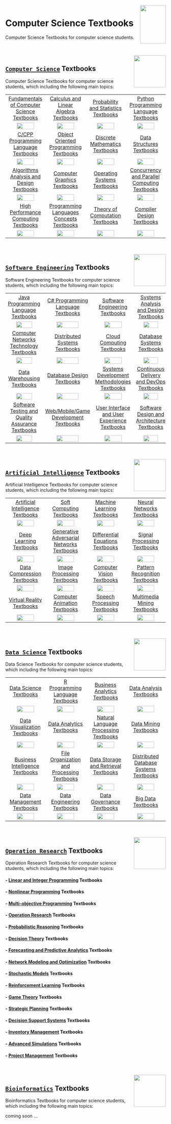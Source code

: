 <img align="right" width="80" height="120" src="https://github.com/cs-MohamedAyman/Computer-Science-Textbooks/blob/master/logos/textbooks.jpg">

# Computer Science Textbooks
Computer Science Textbooks for computer science students.

<br><br>
<img align="right" width="100" height="100" src="https://github.com/cs-MohamedAyman/cs-MohamedAyman/blob/main/logos/computer-science-department.jpg">

## [`Computer Science`](https://github.com/cs-MohamedAyman/Computer-Science-Textbooks/blob/master/Computer-Science-Textbooks/README.md) Textbooks
Computer Science Textbooks for computer science students, which including the following main topics:

<table>
    <tbody>
        <tr>
<td align=center width="25%"><a href="https://github.com/cs-MohamedAyman/Computer-Science-Textbooks/blob/master/Computer-Science-Textbooks/README.md">Fundamentals of Computer Science Textbooks</a></td>
<td align=center width="25%"><a href="https://github.com/cs-MohamedAyman/Computer-Science-Textbooks/blob/master/Computer-Science-Textbooks/README.md">Calculus and Linear Algebra Textbooks</a></td>
<td align=center width="25%"><a href="https://github.com/cs-MohamedAyman/Computer-Science-Textbooks/blob/master/Computer-Science-Textbooks/README.md">Probability and Statistics Textbooks</a></td>
<td align=center width="25%"><a href="https://github.com/cs-MohamedAyman/Computer-Science-Textbooks/blob/master/Computer-Science-Textbooks/README.md">Python Programming Language Textbooks</a></td>
        </tr>
        <tr>
<td align=center width="25%"><img src="https://github.com/cs-MohamedAyman/cs-MohamedAyman/blob/main/logos/fundamentals-of-computer-science.jpg" width="70%"></img></td>
<td align=center width="25%"><img src="https://github.com/cs-MohamedAyman/cs-MohamedAyman/blob/main/logos/mathematics.jpg" width="70%"></img></td>
<td align=center width="25%"><img src="https://github.com/cs-MohamedAyman/cs-MohamedAyman/blob/main/logos/probability-statistics.jpg" width="70%"></img></td>
<td align=center width="25%"><img src="https://github.com/cs-MohamedAyman/cs-MohamedAyman/blob/main/logos/python.jpg" width="70%"></img></td>
        </tr>
        <tr>
<td align=center width="25%"><a href="https://github.com/cs-MohamedAyman/Computer-Science-Textbooks/blob/master/Computer-Science-Textbooks/README.md">C/CPP Programming Language Textbooks</a></td>
<td align=center width="25%"><a href="https://github.com/cs-MohamedAyman/Computer-Science-Textbooks/blob/master/Computer-Science-Textbooks/README.md">Object Oriented Programming Textbooks</a></td>
<td align=center width="25%"><a href="https://github.com/cs-MohamedAyman/Computer-Science-Textbooks/blob/master/Computer-Science-Textbooks/README.md">Discrete Mathematics Textbooks</a></td>
<td align=center width="25%"><a href="https://github.com/cs-MohamedAyman/Computer-Science-Textbooks/blob/master/Computer-Science-Textbooks/README.md">Data Structures Textbooks</a></td>
        </tr>
        <tr>
<td align=center width="25%"><img src="https://github.com/cs-MohamedAyman/cs-MohamedAyman/blob/main/logos/cpp.jpg" width="70%"></img></td>
<td align=center width="25%"><img src="https://github.com/cs-MohamedAyman/cs-MohamedAyman/blob/main/logos/object-oriented.jpg" width="70%"></img></td>
<td align=center width="25%"><img src="https://github.com/cs-MohamedAyman/cs-MohamedAyman/blob/main/logos/discrete-mathematics.jpg" width="70%"></img></td>
<td align=center width="25%"><img src="https://github.com/cs-MohamedAyman/cs-MohamedAyman/blob/main/logos/data-structures.jpg" width="70%"></img></td>
        </tr>
        <tr>
<td align=center width="25%"><a href="https://github.com/cs-MohamedAyman/Computer-Science-Textbooks/blob/master/Computer-Science-Textbooks/README.md">Algorithms Analysis and Design Textbooks</a></td>
<td align=center width="25%"><a href="https://github.com/cs-MohamedAyman/Computer-Science-Textbooks/blob/master/Computer-Science-Textbooks/README.md">Computer Graphics Textbooks</a></td>
<td align=center width="25%"><a href="https://github.com/cs-MohamedAyman/Computer-Science-Textbooks/blob/master/Computer-Science-Textbooks/README.md">Operating Systems Textbooks</a></td>
<td align=center width="25%"><a href="https://github.com/cs-MohamedAyman/Computer-Science-Textbooks/blob/master/Computer-Science-Textbooks/README.md">Concurrency and Parallel Computing Textbooks</a></td>
        </tr>
        <tr>
<td align=center width="25%"><img src="https://github.com/cs-MohamedAyman/cs-MohamedAyman/blob/main/logos/algorithms-analysis.jpg" width="70%"></img></td>
<td align=center width="25%"><img src="https://github.com/cs-MohamedAyman/cs-MohamedAyman/blob/main/logos/computer-graphics.jpg" width="70%"></img></td>
<td align=center width="25%"><img src="https://github.com/cs-MohamedAyman/cs-MohamedAyman/blob/main/logos/operating-systems.jpg" width="70%"></img></td>
<td align=center width="25%"><img src="https://github.com/cs-MohamedAyman/cs-MohamedAyman/blob/main/logos/parallel-computing.jpg" width="70%"></img></td>
        </tr>
        <tr>
<td align=center width="25%"><a href="https://github.com/cs-MohamedAyman/Computer-Science-Textbooks/blob/master/Computer-Science-Textbooks/README.md">High Performance Computing Textbooks</a></td>
<td align=center width="25%"><a href="https://github.com/cs-MohamedAyman/Computer-Science-Textbooks/blob/master/Computer-Science-Textbooks/README.md">Programming Languages Concepts Textbooks</a></td>
<td align=center width="25%"><a href="https://github.com/cs-MohamedAyman/Computer-Science-Textbooks/blob/master/Computer-Science-Textbooks/README.md">Theory of Computation Textbooks</a></td>
<td align=center width="25%"><a href="https://github.com/cs-MohamedAyman/Computer-Science-Textbooks/blob/master/Computer-Science-Textbooks/README.md">Compiler Design Textbooks</a></td>
        </tr>
        <tr>
<td align=center width="25%"><img src="https://github.com/cs-MohamedAyman/cs-MohamedAyman/blob/main/logos/high-performance-computing.jpg" width="70%"></img></td>
<td align=center width="25%"><img src="https://github.com/cs-MohamedAyman/cs-MohamedAyman/blob/main/logos/programming-languages-concepts.jpg" width="70%"></img></td>
<td align=center width="25%"><img src="https://github.com/cs-MohamedAyman/cs-MohamedAyman/blob/main/logos/theory-of-computation.jpg" width="70%"></img></td>
<td align=center width="25%"><img src="https://github.com/cs-MohamedAyman/cs-MohamedAyman/blob/main/logos/compiler-design.jpg" width="70%"></img></td>
        </tr>
    </tbody>
</table>

<br><br>
<img align="right" width="100" height="100" src="https://github.com/cs-MohamedAyman/cs-MohamedAyman/blob/main/logos/software-engineering-department.jpg">

## [`Software Engineering`](https://github.com/cs-MohamedAyman/Computer-Science-Textbooks/blob/master/Software-Engineering-Textbooks/README.md) Textbooks
Software Engineering Textbooks for computer science students, which including the following main topics:

<table>
    <tbody>
        <tr>
<td align=center width="25%"><a href="https://github.com/cs-MohamedAyman/Computer-Science-Textbooks/blob/master/Software-Engineering-Textbooks/README.md">Java Programming Language Textbooks</a></td>
<td align=center width="25%"><a href="https://github.com/cs-MohamedAyman/Computer-Science-Textbooks/blob/master/Software-Engineering-Textbooks/README.md">C# Programming Language Textbooks</a></td>
<td align=center width="25%"><a href="https://github.com/cs-MohamedAyman/Computer-Science-Textbooks/blob/master/Software-Engineering-Textbooks/README.md">Software Engineering Textbooks</a></td>
<td align=center width="25%"><a href="https://github.com/cs-MohamedAyman/Computer-Science-Textbooks/blob/master/Software-Engineering-Textbooks/README.md">Systems Analysis and Design Textbooks</a></td>
        </tr>
        <tr>
<td align=center width="25%"><img src="https://github.com/cs-MohamedAyman/cs-MohamedAyman/blob/main/logos/java.jpg" width="70%"></img></td>
<td align=center width="25%"><img src="https://github.com/cs-MohamedAyman/cs-MohamedAyman/blob/main/logos/csharp.jpg" width="70%"></img></td>
<td align=center width="25%"><img src="https://github.com/cs-MohamedAyman/cs-MohamedAyman/blob/main/logos/software-engineering.jpg" width="70%"></img></td>
<td align=center width="25%"><img src="https://github.com/cs-MohamedAyman/cs-MohamedAyman/blob/main/logos/system-analysis.jpg" width="70%"></img></td>
        </tr>
        <tr>
<td align=center width="25%"><a href="https://github.com/cs-MohamedAyman/Computer-Science-Textbooks/blob/master/Software-Engineering-Textbooks/README.md">Computer Networks Technology Textbooks</a></td>
<td align=center width="25%"><a href="https://github.com/cs-MohamedAyman/Computer-Science-Textbooks/blob/master/Software-Engineering-Textbooks/README.md">Distributed Systems Textbooks</a></td>
<td align=center width="25%"><a href="https://github.com/cs-MohamedAyman/Computer-Science-Textbooks/blob/master/Software-Engineering-Textbooks/README.md">Cloud Computing Textbooks</a></td>
<td align=center width="25%"><a href="https://github.com/cs-MohamedAyman/Computer-Science-Textbooks/blob/master/Software-Engineering-Textbooks/README.md">Database Systems Textbooks</a></td>
        </tr>
        <tr>
<td align=center width="25%"><img src="https://github.com/cs-MohamedAyman/cs-MohamedAyman/blob/main/logos/computer-networks.jpg" width="70%"></img></td>
<td align=center width="25%"><img src="https://github.com/cs-MohamedAyman/cs-MohamedAyman/blob/main/logos/distributed-systems.jpg" width="70%"></img></td>
<td align=center width="25%"><img src="https://github.com/cs-MohamedAyman/cs-MohamedAyman/blob/main/logos/cloud-computing.jpg" width="70%"></img></td>
<td align=center width="25%"><img src="https://github.com/cs-MohamedAyman/cs-MohamedAyman/blob/main/logos/database-systems.jpg" width="70%"></img></td>
        </tr>
        <tr>
<td align=center width="25%"><a href="https://github.com/cs-MohamedAyman/Computer-Science-Textbooks/blob/master/Software-Engineering-Textbooks/README.md">Data Warehousing Textbooks</a></td>
<td align=center width="25%"><a href="https://github.com/cs-MohamedAyman/Computer-Science-Textbooks/blob/master/Software-Engineering-Textbooks/README.md">Database Design Textbooks</a></td>
<td align=center width="25%"><a href="https://github.com/cs-MohamedAyman/Computer-Science-Textbooks/blob/master/Software-Engineering-Textbooks/README.md">Systems Development Methodologies Textbooks</a></td>
<td align=center width="25%"><a href="https://github.com/cs-MohamedAyman/Computer-Science-Textbooks/blob/master/Software-Engineering-Textbooks/README.md">Continuous Delivery and DevOps Textbooks</a></td>
        </tr>
        <tr>
<td align=center width="25%"><img src="https://github.com/cs-MohamedAyman/cs-MohamedAyman/blob/main/logos/data-warehousing.jpg" width="70%"></img></td>
<td align=center width="25%"><img src="https://github.com/cs-MohamedAyman/cs-MohamedAyman/blob/main/logos/database-design.jpg" width="70%"></img></td>
<td align=center width="25%"><img src="https://github.com/cs-MohamedAyman/cs-MohamedAyman/blob/main/logos/systems-development-methodologies.jpg" width="70%"></img></td>
<td align=center width="25%"><img src="https://github.com/cs-MohamedAyman/cs-MohamedAyman/blob/main/logos/continuous-delivery.jpg" width="70%"></img></td>
        </tr>
        <tr>
<td align=center width="25%"><a href="https://github.com/cs-MohamedAyman/Computer-Science-Textbooks/blob/master/Software-Engineering-Textbooks/README.md">Software Testing and Quality Assurance Textbooks</a></td>
<td align=center width="25%"><a href="https://github.com/cs-MohamedAyman/Computer-Science-Textbooks/blob/master/Software-Engineering-Textbooks/README.md">Web/Mobile/Game Development Textbooks</a></td>
<td align=center width="25%"><a href="https://github.com/cs-MohamedAyman/Computer-Science-Textbooks/blob/master/Software-Engineering-Textbooks/README.md">User Interface and User Experience Textbooks</a></td>
<td align=center width="25%"><a href="https://github.com/cs-MohamedAyman/Computer-Science-Textbooks/blob/master/Software-Engineering-Textbooks/README.md">Software Design and Architecture Textbooks</a></td>
        </tr>
        <tr>
<td align=center width="25%"><img src="https://github.com/cs-MohamedAyman/cs-MohamedAyman/blob/main/logos/software-testing.jpg" width="70%"></img></td>
<td align=center width="25%"><img src="https://github.com/cs-MohamedAyman/cs-MohamedAyman/blob/main/logos/web-mobile-game-development.jpg" width="70%"></img></td>
<td align=center width="25%"><img src="https://github.com/cs-MohamedAyman/cs-MohamedAyman/blob/main/logos/ui-ux.jpg" width="70%"></img></td>
<td align=center width="25%"><img src="https://github.com/cs-MohamedAyman/cs-MohamedAyman/blob/main/logos/software-design.jpg" width="70%"></img></td>
        </tr>
    </tbody>
</table>

<br><br>
<img align="right" width="100" height="100" src="https://github.com/cs-MohamedAyman/cs-MohamedAyman/blob/main/logos/artificial-intelligence-department.jpg">

## [`Artificial Intelligence`](https://github.com/cs-MohamedAyman/Computer-Science-Textbooks/blob/master/Artificial-Intelligence-Textbooks/README.md) Textbooks
Artificial Intelligence Textbooks for computer science students, which including the following main topics:

<table>
    <tbody>
        <tr>
<td align=center width="25%"><a href="https://github.com/cs-MohamedAyman/Computer-Science-Textbooks/blob/master/Artificial-Intelligence-Textbooks/README.md">Artificial Intelligence Textbooks</a></td>
<td align=center width="25%"><a href="https://github.com/cs-MohamedAyman/Computer-Science-Textbooks/blob/master/Artificial-Intelligence-Textbooks/README.md">Soft Computing Textbooks</a></td>
<td align=center width="25%"><a href="https://github.com/cs-MohamedAyman/Computer-Science-Textbooks/blob/master/Artificial-Intelligence-Textbooks/README.md">Machine Learning Textbooks</a></td>
<td align=center width="25%"><a href="https://github.com/cs-MohamedAyman/Computer-Science-Textbooks/blob/master/Artificial-Intelligence-Textbooks/README.md">Neural Networks Textbooks</a></td>
        </tr>
        <tr>
<td align=center width="25%"><img src="https://github.com/cs-MohamedAyman/cs-MohamedAyman/blob/main/logos/artificial-intelligence.jpg" width="70%"></img></td>
<td align=center width="25%"><img src="https://github.com/cs-MohamedAyman/cs-MohamedAyman/blob/main/logos/soft-computing.jpg" width="70%"></img></td>
<td align=center width="25%"><img src="https://github.com/cs-MohamedAyman/cs-MohamedAyman/blob/main/logos/machine-learning.jpg" width="70%"></img></td>
<td align=center width="25%"><img src="https://github.com/cs-MohamedAyman/cs-MohamedAyman/blob/main/logos/neural-networks.jpg" width="70%"></img></td>
        </tr>
        <tr>
<td align=center width="25%"><a href="https://github.com/cs-MohamedAyman/Computer-Science-Textbooks/blob/master/Artificial-Intelligence-Textbooks/README.md">Deep Learning Textbooks</a></td>
<td align=center width="25%"><a href="https://github.com/cs-MohamedAyman/Computer-Science-Textbooks/blob/master/Artificial-Intelligence-Textbooks/README.md">Generative Adversarial Networks Textbooks</a></td>
<td align=center width="25%"><a href="https://github.com/cs-MohamedAyman/Computer-Science-Textbooks/blob/master/Artificial-Intelligence-Textbooks/README.md">Differential Equations Textbooks</a></td>
<td align=center width="25%"><a href="https://github.com/cs-MohamedAyman/Computer-Science-Textbooks/blob/master/Artificial-Intelligence-Textbooks/README.md">Signal Processing Textbooks</a></td>
        </tr>
        <tr>
<td align=center width="25%"><img src="https://github.com/cs-MohamedAyman/cs-MohamedAyman/blob/main/logos/deep-learning.jpg" width="70%"></img></td>
<td align=center width="25%"><img src="https://github.com/cs-MohamedAyman/cs-MohamedAyman/blob/main/logos/generative-adversarial-network.jpg" width="70%"></img></td>
<td align=center width="25%"><img src="https://github.com/cs-MohamedAyman/cs-MohamedAyman/blob/main/logos/differential-equations.jpg" width="70%"></img></td>
<td align=center width="25%"><img src="https://github.com/cs-MohamedAyman/cs-MohamedAyman/blob/main/logos/signal-processing.jpg" width="70%"></img></td>
        </tr>
        <tr>
<td align=center width="25%"><a href="https://github.com/cs-MohamedAyman/Computer-Science-Textbooks/blob/master/Artificial-Intelligence-Textbooks/README.md">Data Compression Textbooks</a></td>
<td align=center width="25%"><a href="https://github.com/cs-MohamedAyman/Computer-Science-Textbooks/blob/master/Artificial-Intelligence-Textbooks/README.md">Image Processing Textbooks</a></td>
<td align=center width="25%"><a href="https://github.com/cs-MohamedAyman/Computer-Science-Textbooks/blob/master/Artificial-Intelligence-Textbooks/README.md">Computer Vision Textbooks</a></td>
<td align=center width="25%"><a href="https://github.com/cs-MohamedAyman/Computer-Science-Textbooks/blob/master/Artificial-Intelligence-Textbooks/README.md">Pattern Recognition Textbooks</a></td>
        </tr>
        <tr>
<td align=center width="25%"><img src="https://github.com/cs-MohamedAyman/cs-MohamedAyman/blob/main/logos/data-compression.jpg" width="70%"></img></td>
<td align=center width="25%"><img src="https://github.com/cs-MohamedAyman/cs-MohamedAyman/blob/main/logos/image-processing.jpg" width="70%"></img></td>
<td align=center width="25%"><img src="https://github.com/cs-MohamedAyman/cs-MohamedAyman/blob/main/logos/computer-vision.jpg" width="70%"></img></td>
<td align=center width="25%"><img src="https://github.com/cs-MohamedAyman/cs-MohamedAyman/blob/main/logos/pattern-recognition.jpg" width="70%"></img></td>
        </tr>
        <tr>
<td align=center width="25%"><a href="https://github.com/cs-MohamedAyman/Computer-Science-Textbooks/blob/master/Artificial-Intelligence-Textbooks/README.md">Virtual Reality Textbooks</a></td>
<td align=center width="25%"><a href="https://github.com/cs-MohamedAyman/Computer-Science-Textbooks/blob/master/Artificial-Intelligence-Textbooks/README.md">Computer Animation Textbooks</a></td>
<td align=center width="25%"><a href="https://github.com/cs-MohamedAyman/Computer-Science-Textbooks/blob/master/Artificial-Intelligence-Textbooks/README.md">Speech Processing Textbooks</a></td>
<td align=center width="25%"><a href="https://github.com/cs-MohamedAyman/Computer-Science-Textbooks/blob/master/Artificial-Intelligence-Textbooks/README.md">Multimedia Mining Textbooks</a></td>
        </tr>
        <tr>
<td align=center width="25%"><img src="https://github.com/cs-MohamedAyman/cs-MohamedAyman/blob/main/logos/virtual-reality.jpg" width="70%"></img></td>
<td align=center width="25%"><img src="https://github.com/cs-MohamedAyman/cs-MohamedAyman/blob/main/logos/computer-animation.jpg" width="70%"></img></td>
<td align=center width="25%"><img src="https://github.com/cs-MohamedAyman/cs-MohamedAyman/blob/main/logos/speech-processing.jpg" width="70%"></img></td>
<td align=center width="25%"><img src="https://github.com/cs-MohamedAyman/cs-MohamedAyman/blob/main/logos/multimedia-mining.jpg" width="70%"></img></td>
        </tr>
    </tbody>
</table>

<br><br>
<img align="right" width="100" height="100" src="https://github.com/cs-MohamedAyman/cs-MohamedAyman/blob/main/logos/data-science-department.jpg">

## [`Data Science`](https://github.com/cs-MohamedAyman/Computer-Science-Textbooks/blob/master/Data-Science-Textbooks/README.md) Textbooks
Data Science Textbooks for computer science students, which including the following main topics:

<table>
    <tbody>
        <tr>
<td align=center width="25%"><a href="https://github.com/cs-MohamedAyman/Computer-Science-Textbooks/blob/master/Data-Science-Textbooks/README.md">Data Science Textbooks</a></td>
<td align=center width="25%"><a href="https://github.com/cs-MohamedAyman/Computer-Science-Textbooks/blob/master/Data-Science-Textbooks/README.md">R Programming Language Textbooks</a></td>
<td align=center width="25%"><a href="https://github.com/cs-MohamedAyman/Computer-Science-Textbooks/blob/master/Data-Science-Textbooks/README.md">Business Analytics Textbooks</a></td>
<td align=center width="25%"><a href="https://github.com/cs-MohamedAyman/Computer-Science-Textbooks/blob/master/Data-Science-Textbooks/README.md">Data Analysis Textbooks</a></td>
        </tr>
        <tr>
<td align=center width="25%"><img src="https://github.com/cs-MohamedAyman/cs-MohamedAyman/blob/main/logos/data-science.jpg" width="70%"></img></td>
<td align=center width="25%"><img src="https://github.com/cs-MohamedAyman/cs-MohamedAyman/blob/main/logos/r.jpg" width="70%"></img></td>
<td align=center width="25%"><img src="https://github.com/cs-MohamedAyman/cs-MohamedAyman/blob/main/logos/business-analytics.jpg" width="70%"></img></td>
<td align=center width="25%"><img src="https://github.com/cs-MohamedAyman/cs-MohamedAyman/blob/main/logos/data-analysis.jpg" width="70%"></img></td>
        </tr>
        <tr>
<td align=center width="25%"><a href="https://github.com/cs-MohamedAyman/Computer-Science-Textbooks/blob/master/Data-Science-Textbooks/README.md">Data Visualization Textbooks</a></td>
<td align=center width="25%"><a href="https://github.com/cs-MohamedAyman/Computer-Science-Textbooks/blob/master/Data-Science-Textbooks/README.md">Data Analytics Textbooks</a></td>
<td align=center width="25%"><a href="https://github.com/cs-MohamedAyman/Computer-Science-Textbooks/blob/master/Data-Science-Textbooks/README.md">Natural Language Processing Textbooks</a></td>
<td align=center width="25%"><a href="https://github.com/cs-MohamedAyman/Computer-Science-Textbooks/blob/master/Data-Science-Textbooks/README.md">Data Mining Textbooks</a></td>
        </tr>
        <tr>
<td align=center width="25%"><img src="https://github.com/cs-MohamedAyman/cs-MohamedAyman/blob/main/logos/data-visualization.jpg" width="70%"></img></td>
<td align=center width="25%"><img src="https://github.com/cs-MohamedAyman/cs-MohamedAyman/blob/main/logos/data-analytics.jpg" width="70%"></img></td>
<td align=center width="25%"><img src="https://github.com/cs-MohamedAyman/cs-MohamedAyman/blob/main/logos/natural-language-processing.jpg" width="70%"></img></td>
<td align=center width="25%"><img src="https://github.com/cs-MohamedAyman/cs-MohamedAyman/blob/main/logos/data-mining.jpg" width="70%"></img></td>
        </tr>
        <tr>
<td align=center width="25%"><a href="https://github.com/cs-MohamedAyman/Computer-Science-Textbooks/blob/master/Data-Science-Textbooks/README.md">Business Intelligence Textbooks</a></td>
<td align=center width="25%"><a href="https://github.com/cs-MohamedAyman/Computer-Science-Textbooks/blob/master/Data-Science-Textbooks/README.md">File Organization and Processing Textbooks</a></td>
<td align=center width="25%"><a href="https://github.com/cs-MohamedAyman/Computer-Science-Textbooks/blob/master/Data-Science-Textbooks/README.md">Data Storage and Retrieval Textbooks</a></td>
<td align=center width="25%"><a href="https://github.com/cs-MohamedAyman/Computer-Science-Textbooks/blob/master/Data-Science-Textbooks/README.md">Distributed Database Systems Textbooks</a></td>
        </tr>
        <tr>
<td align=center width="25%"><img src="https://github.com/cs-MohamedAyman/cs-MohamedAyman/blob/main/logos/business-intelligence.jpg" width="70%"></img></td>
<td align=center width="25%"><img src="https://github.com/cs-MohamedAyman/cs-MohamedAyman/blob/main/logos/file-organization.jpg" width="70%"></img></td>
<td align=center width="25%"><img src="https://github.com/cs-MohamedAyman/cs-MohamedAyman/blob/main/logos/data-storage.jpg" width="70%"></img></td>
<td align=center width="25%"><img src="https://github.com/cs-MohamedAyman/cs-MohamedAyman/blob/main/logos/distributed-database.jpg" width="70%"></img></td>
        </tr>
        <tr>
<td align=center width="25%"><a href="https://github.com/cs-MohamedAyman/Computer-Science-Textbooks/blob/master/Data-Science-Textbooks/README.md">Data Management Textbooks</a></td>
<td align=center width="25%"><a href="https://github.com/cs-MohamedAyman/Computer-Science-Textbooks/blob/master/Data-Science-Textbooks/README.md">Data Engineering Textbooks</a></td>
<td align=center width="25%"><a href="https://github.com/cs-MohamedAyman/Computer-Science-Textbooks/blob/master/Data-Science-Textbooks/README.md">Data Governance Textbooks</a></td>
<td align=center width="25%"><a href="https://github.com/cs-MohamedAyman/Computer-Science-Textbooks/blob/master/Data-Science-Textbooks/README.md">Big Data Textbooks</a></td>
        </tr>
        <tr>
<td align=center width="25%"><img src="https://github.com/cs-MohamedAyman/cs-MohamedAyman/blob/main/logos/data-management.jpg" width="70%"></img></td>
<td align=center width="25%"><img src="https://github.com/cs-MohamedAyman/cs-MohamedAyman/blob/main/logos/data-engineering.jpg" width="70%"></img></td>
<td align=center width="25%"><img src="https://github.com/cs-MohamedAyman/cs-MohamedAyman/blob/main/logos/data-governance.jpg" width="70%"></img></td>
<td align=center width="25%"><img src="https://github.com/cs-MohamedAyman/cs-MohamedAyman/blob/main/logos/big-data.jpg" width="70%"></img></td>
        </tr>
    </tbody>
</table>

<br><br>
<img align="right" width="100" height="100" src="https://github.com/cs-MohamedAyman/cs-MohamedAyman/blob/main/logos/operation-research-department.jpg">

## [`Operation Research`](https://github.com/cs-MohamedAyman/Computer-Science-Textbooks/blob/master/Operation-Research-Textbooks/README.md) Textbooks
Operation Research Textbooks for computer science students, which including the following main topics:

#### - [Linear and Integer Programming](https://github.com/cs-MohamedAyman/Computer-Science-Textbooks/blob/master/Operation-Research-Textbooks/README.md) Textbooks
#### - [Nonlinear Programming](https://github.com/cs-MohamedAyman/Computer-Science-Textbooks/blob/master/Operation-Research-Textbooks/README.md) Textbooks
#### - [Multi-objective Programming](https://github.com/cs-MohamedAyman/Computer-Science-Textbooks/blob/master/Operation-Research-Textbooks/README.md) Textbooks
#### - [Operation Research](https://github.com/cs-MohamedAyman/Computer-Science-Textbooks/blob/master/Operation-Research-Textbooks/README.md) Textbooks
#### - [Probabilistic Reasoning](https://github.com/cs-MohamedAyman/Computer-Science-Textbooks/blob/master/Operation-Research-Textbooks/README.md) Textbooks
#### - [Decision Theory](https://github.com/cs-MohamedAyman/Computer-Science-Textbooks/blob/master/Operation-Research-Textbooks/README.md) Textbooks
#### - [Forecasting and Predictive Analytics](https://github.com/cs-MohamedAyman/Computer-Science-Textbooks/blob/master/Operation-Research-Textbooks/README.md) Textbooks
#### - [Network Modeling and Optimization](https://github.com/cs-MohamedAyman/Computer-Science-Textbooks/blob/master/Operation-Research-Textbooks/README.md) Textbooks
#### - [Stochastic Models](https://github.com/cs-MohamedAyman/Computer-Science-Textbooks/blob/master/Operation-Research-Textbooks/README.md) Textbooks
#### - [Reinforcement Learning](https://github.com/cs-MohamedAyman/Computer-Science-Textbooks/blob/master/Operation-Research-Textbooks/README.md) Textbooks
#### - [Game Theory](https://github.com/cs-MohamedAyman/Computer-Science-Textbooks/blob/master/Operation-Research-Textbooks/README.md) Textbooks
#### - [Strategic Planning](https://github.com/cs-MohamedAyman/Computer-Science-Textbooks/blob/master/Operation-Research-Textbooks/README.md) Textbooks
#### - [Decision Support Systems](https://github.com/cs-MohamedAyman/Computer-Science-Textbooks/blob/master/Operation-Research-Textbooks/README.md) Textbooks
#### - [Inventory Management](https://github.com/cs-MohamedAyman/Computer-Science-Textbooks/blob/master/Operation-Research-Textbooks/README.md) Textbooks
#### - [Advanced Simulations](https://github.com/cs-MohamedAyman/Computer-Science-Textbooks/blob/master/Operation-Research-Textbooks/README.md) Textbooks
#### - [Project Management](https://github.com/cs-MohamedAyman/Computer-Science-Textbooks/blob/master/Operation-Research-Textbooks/README.md) Textbooks

<br><br>
<img align="right" width="100" height="100" src="https://github.com/cs-MohamedAyman/cs-MohamedAyman/blob/main/logos/bioinformatics-department.jpg">

## [`Bioinformatics`](https://github.com/cs-MohamedAyman/Computer-Science-Textbooks/blob/master/Bioinformatics-Textbooks/README.md) Textbooks
Bioinformatics Textbooks for computer science students, which including the following main topics:

coming soon ...
